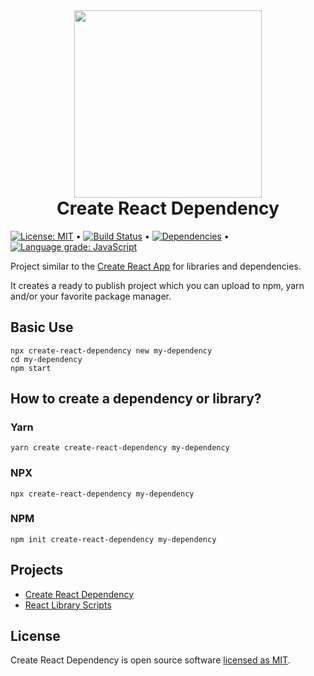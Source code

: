 <div align="center">

<img width="300px" style="text-align:center" src="https://raw.githubusercontent.com/andrelmlins/create-react-dependency/master/packages/create-react-dependency/template/src/dev/logo.png">

<h1 style="margin-top:0px"><b>Create React Dependency</b></h1>

</div>

[![License: MIT](https://img.shields.io/badge/License-MIT-yellow.svg)](https://github.com/andrelmlins/create-react-dependency/blob/master/LICENSE) &bull; [![Build Status](https://travis-ci.com/andrelmlins/create-react-dependency.svg?branch=master)](https://travis-ci.com/andrelmlins/create-react-dependency) &bull; [![Dependencies](https://david-dm.org/andrelmlins/create-react-dependency.svg)](https://david-dm.org/andrelmlins/create-react-dependency) &bull; [![Language grade: JavaScript](https://img.shields.io/lgtm/grade/javascript/g/andrelmlins/create-react-dependency.svg?logo=lgtm&logoWidth=18)](https://lgtm.com/projects/g/andrelmlins/create-react-dependency/context:javascript)

Project similar to the [Create React App](https://github.com/facebook/create-react-app) for libraries and dependencies.

It creates a ready to publish project which you can upload to npm, yarn and/or your favorite package manager.

## Basic Use

```
npx create-react-dependency new my-dependency
cd my-dependency
npm start
```

## How to create a dependency or library?

### Yarn

```
yarn create create-react-dependency my-dependency
```

### NPX

```
npx create-react-dependency my-dependency
```

### NPM

```
npm init create-react-dependency my-dependency
```

## Projects

- [Create React Dependency](https://github.com/andrelmlins/create-react-dependency/blob/master/packages/create-react-dependency/README.md)
- [React Library Scripts](https://github.com/andrelmlins/create-react-dependency/blob/master/packages/react-dependency-scripts/README.md)

## License

Create React Dependency is open source software [licensed as MIT](https://github.com/andrelmlins/create-react-dependency/blob/master/LICENSE).

